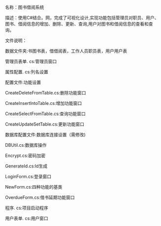 名称：图书借阅系统
 
描述：使用C#结合。网，完成了可视化设计,实现功能包括管理员对职员、用户、图书、借阅信息的增加、删除、更新、查询,用户对图书和借阅信息的查看和查询。
 
文件说明：
 
数据文件夹:书图书表，借借阅表，工作人员职员表，用户用户表
 
管理员表单. cs:管理员窗口
 
属性配置. cs:列名设置
 
配置文件:功能设置
 
CreateDeleteFromTable.cs:删除功能窗口
 
CreateInsertIntoTable.cs:增加功能窗口
 
CreateSelectFromTable.cs:查询功能窗口
 
CreateUpdateSetTable.cs:更新功能窗口
 
数据库配置文件:数据库连接设置（需修改)
 
DBUtil.cs:数据库操作
 
Encrypt.cs:密码加密
 
GenerateId.cs:Id生成
 
LoginForm.cs:登录窗口
 
NewForm.cs:四种功能的基类
 
OverdueForm.cs:借书延期功能窗口
 
程序. cs:项目启动程序
 
用户表单. cs:用户窗口



